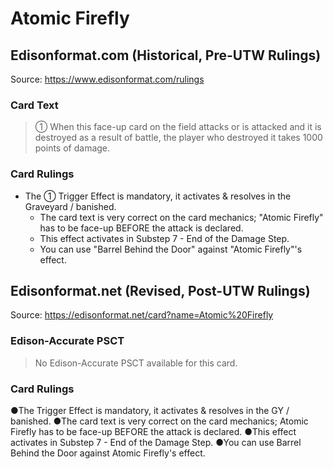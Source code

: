 # Atomic Firefly

## Edisonformat.com (Historical, Pre-UTW Rulings)

Source: https://www.edisonformat.com/rulings

### Card Text

> ① When this face-up card on the field attacks or is attacked and it is destroyed as a result of battle, the player who destroyed it takes 1000 points of damage.

### Card Rulings

*   The ① Trigger Effect is mandatory, it activates & resolves in the Graveyard / banished.
    *   The card text is very correct on the card mechanics; "Atomic Firefly" has to be face-up BEFORE the attack is declared.
    *   This effect activates in Substep 7 - End of the Damage Step.
    *   You can use "Barrel Behind the Door" against "Atomic Firefly"'s effect.

## Edisonformat.net (Revised, Post-UTW Rulings)

Source: https://edisonformat.net/card?name=Atomic%20Firefly

### Edison-Accurate PSCT

> No Edison-Accurate PSCT available for this card.

### Card Rulings

●The Trigger Effect is mandatory, it activates & resolves in the GY / banished.
●The card text is very correct on the card mechanics; Atomic Firefly has to be face-up BEFORE the attack is declared.
●This effect activates in Substep 7 - End of the Damage Step.
●You can use Barrel Behind the Door against Atomic Firefly's effect.
            